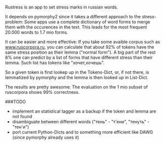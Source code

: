 Rustress is an app to set stress marks in russian words.

It depends on pymorphy2 since it takes a different approach to the stress-problem:
Some apps use a complete dictionary of word forms to merge them with the occurences in the text.
This leads for the most frequent 20.000 words to 1.7 mio forms.

It can be easier and more effective: If you take some avaible corpus such as www.ruscorpora.ru, you can calculate that about 92% of tokens have the same stress position as their lemma ("normal form"). A big part of the rest 8% one can predict by a list of forms that have different stress than their lemma. Such list has tokens like "хочет,хочешь".

So a given token is first lookep up in the Tokens-Dict, or, if not there, is lemmatized by pymorphy and the lemma is then looked up in List-Dict.

The results are pretty awesome: The evaluation on the 1 mio subset of ruscorpora shows 99% correctness.

###TODO
- implement an statistical tagger as a backup if the token and lemma are not found
- disambiguate between different words ("тень" - "т'ени", "тенуть" - "тен'и")
- port current Python-Dicts and to something more efficient like DAWG (since pymorphy already uses it)
